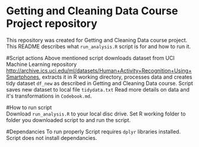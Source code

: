Getting and Cleaning Data Course Project repository
===================================================
This repository was created for Getting and Cleaning Data course project. This README describes what `run_analysis.R` script is for and how to run it.

#Script actions
Above mentioned script downloads dataset from UCI Machine Learning repository http://archive.ics.uci.edu/ml/datasets/Human+Activity+Recognition+Using+Smartphones, 
extracts it in R working directory, processes data and creates tidy dataset `df_new` as
described in Getting and Cleaning Data course. Script saves new dataset to local 
file `tidydata.txt`
Read more details on data and it's transformations in `Codebook.md`.  

#How to run script  
Download `run_analysis.R` to your local disc drive. Set R working folder to folder
you downloaded script to and run the script. 

#Dependancies
To run properly Script requires `dplyr` libraries installed. Script does not install
 dependancies.